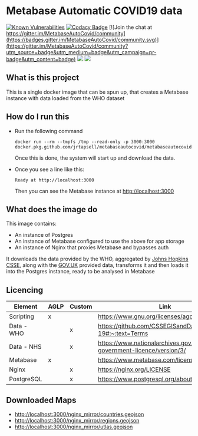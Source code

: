 # Metabase Automatic COVID19 data

[![Known Vulnerabilities](https://snyk.io/test/github/jrtapsell/MetabaseAutoCovid/badge.svg?targetFile=python/requirements.txt)](https://snyk.io/test/github/jrtapsell/MetabaseAutoCovid?targetFile=python/requirements.txt)
[![Codacy Badge](https://api.codacy.com/project/badge/Grade/5ecb24e9b5f740b6813a31c3766af6ae)](https://www.codacy.com/manual/jrtapsell/MetabaseAutoCovid?utm_source=github.com&utm_medium=referral&utm_content=jrtapsell/MetabaseAutoCovid&utm_campaign=Badge_Grade) [![Join the chat at https://gitter.im/MetabaseAutoCovid/community](https://badges.gitter.im/MetabaseAutoCovid/community.svg)](https://gitter.im/MetabaseAutoCovid/community?utm_source=badge&utm_medium=badge&utm_campaign=pr-badge&utm_content=badge)
![](https://github.com/jrtapsell/MetabaseAutoCovid/workflows/Linters/badge.svg)
![](https://github.com/jrtapsell/MetabaseAutoCovid/workflows/Push%20Build/badge.svg)

## What is this project

This is a single docker image that can be spun up, that creates a Metabase instance with data loaded from the WHO dataset

## How do I run this

-   Run the following command

        docker run --rm --tmpfs /tmp --read-only -p 3000:3000 docker.pkg.github.com/jrtapsell/metabaseautocovid/metabaseautocovid:latest

    Once this is done, the system will start up and download the data.

-   Once you see a line like this:

        Ready at http://localhost:3000

    Then you can see the Metabase instance at <http://localhost:3000>

## What does the image do

This image contains:

-   An instance of Postgres
-   An instance of Metabase configured to use the above for app storage
-   An instance of Nginx that proxies Metabase and bypasses auth

It downloads the data provided by the WHO, aggregated by [Johns Hopkins CSSE](https://github.com/CSSEGISandData/COVID-19), along with the [GOV.UK](https://coronavirus.data.gov.uk/about) provided data, transforms it and then loads it into the Postgres instance, ready to be analysed in Metabase

## Licencing

| Element    | AGLP | Custom | Link                                                                         |
|------------|------|--------|------------------------------------------------------------------------------|
| Scripting  | x    |        | <https://www.gnu.org/licenses/agpl-3.0.txt>                                  |
| Data - WHO |      |   x    | <https://github.com/CSSEGISandData/COVID-19#:~:text=Terms>                   |
| Data - NHS |      |   x    | <https://www.nationalarchives.gov.uk/doc/open-government-licence/version/3/> |
| Metabase   | x    |        | <https://www.metabase.com/license/>                                          |
| Nginx      |      |   x    | <https://nginx.org/LICENSE>                                                  |
| PostgreSQL |      |   x    | <https://www.postgresql.org/about/licence/>                                  |

## Downloaded Maps
- <http://localhost:3000/nginx_mirror/countries.geojson>
- <http://localhost:3000/nginx_mirror/regions.geojson>
- <http://localhost:3000/nginx_mirror/utlas.geojson>